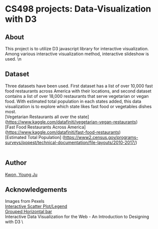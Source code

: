 # CS498 projects: Data-Visualization with D3

## About
This project is to utilize D3 javascript library for interactive visualization. Among various interactive visualization method, interactive slideshow is used. \n

## Dataset
Three datasets have been used. First dataset has a list of over 10,000 fast food restaurants across America with their locations, and second dataset contains a list of over 18,000 restaurants that serve vegetarian or vegan food. With estimated total population in each states added, this data visualization is to explore which state likes fast food or vegetables dishes most. </br>
[Vegetarian Restaurants all over the state] (https://www.kaggle.com/datafiniti/vegetarian-vegan-restaurants) \
[Fast Food Restaurants Across America] (https://www.kaggle.com/datafiniti/fast-food-restaurants) \
[Estimated Total Population] (https://www2.census.gov/programs-surveys/popest/technical-documentation/file-layouts/2010-2017/) \
</br>

## Author
[Kwon, Young Ju](https://www.linkedin.com/in/youngju-kwon-50943398/)
</br>
## Acknowledgements
Images from Pexels \
[Interactive Scatter Plot/Legend](https://bl.ocks.org/floofydugong/9c94ab01d8c3ed8ea3821d4a7e119b07) \
[Grouped Horizontal bar](http://bl.ocks.org/erikvullings/51cc5332439939f1f292) \
Interactive Data Visualization for the Web - An Introduction to Designing with D3 \

